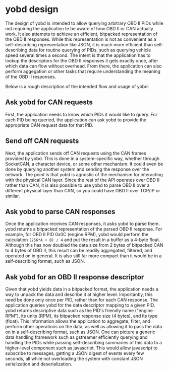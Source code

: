 # yobd design
The design of yobd is intended to allow querying arbitrary OBD II PIDs while not
requiring the application te be aware of how OBD II or CAN actually work. It
also attempts to achieve an efficient, bitpacked representation of the OBD II
responses. While this representation is not as convenient as a self-describing
representation like JSON, it is much more efficient than self-describing data
for routine querying of PIDs, such as querying vehicle speed several times a
    second. The intent is that the application has to lookup the descriptors for
    the OBD II responses it gets exactly once, after which data can flow without
    overhead. From there, the application can also perform aggegation or other
    tasks that require understanding the meaning of the OBD II responses.

Below is a rough description of the intended flow and usage of yobd:

## Ask yobd for CAN requests
First, the application needs to know which PIDs it would like to query. For each
PID being queried, the application can ask yobd to provide the appropriate CAN
request data for that PID.

## Send off CAN requests
Next, the application sends off CAN requests using the CAN frames provided by
yobd. This is done in a system-specific way, whether through SocketCAN, a
character device, or some other mechanism. It could even be done by querying
another system and sending the response over the network. The point is that yobd
is agnostic of the mechanism for interacting with the physical CAN layer.  Since
the rest of the API operates over OBD II rather than CAN, it is also possible to
use yobd to parse OBD II over a different physical layer than CAN, so you could
have OBD II over TCP/IP or similar.

## Ask yobd to parse CAN responses
Once the application receives CAN responses, it asks yobd to parse them.  yobd
returns a bitpacked representation of the parsed OBD II response. For example,
for OBD II PID 0x0C (engine RPM), yobd would perform the calculation `(256*A +
    B) / 4` and put the result in a buffer as a 4-byte float. Although this has
    now doubled the data size from 2 bytes of bitpacked CAN to 4 bytes of OBD
    II, this result can be readily aggregated, filtered, and operated on in
    general. It is also still far more compact than it would be in a
    self-describing format, such as JSON.

## Ask yobd for an OBD II response descriptor
Given that yobd yields data in a bitpacked format, the application needs a way
to unpack the data and describe it at higher level. Importantly, this need be
done only once per PID, rather than for each CAN response. The application
queries yobd for the data descriptor mapping to a given PID. yobd returns
descriptive data such as the PID's friendly name ("engine RPM"), its units
(RPM), its bitpacked response size (4 bytes), and its type (float). This
information allows the application to aggregate, filter, and perform other
operations on the data, as well as allowing it to pass the data on in a
self-describing format, such as JSON. One can picture a generic data handling
framework such as gstreamer efficiently querying and handling the PIDs while
passing self-describing summaries of this data to a higher-level component such
as javascript. This would allow javascript to subscribe to messages, getting a
JSON digest of events every few seconds, all while not overloading the system
with constant JSON serialization and deserialization.
